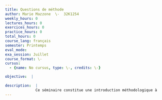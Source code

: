 ```yaml
---
title: Questions de méthode
author: Marie Mazzone  \-  32K1254
weekly_hours: 0
lectures_hours: 0
exercices_hours: 0
practice_hours: 0
total_hours: 0
course_lang: français
semester: Printemps
eval_mode: 
exa_session: Juillet
course_format: \-
cursus:
  - {name: No cursus, type: \-, credits: \-}

objective:  |
            
description:  |
              Ce séminaire constitue une introduction méthodologique à létude de lhistoire de lart médiéval et fonctionne en complément du cours dintroduction à cette période donné par le prof. Elsig. Il approfondit létude de certaines oeuvres du cours par le biais de courtes présentations des étudiants et aborde les outils du commentaire doeuvre et de la dissertation par divers exercices.
---
```


